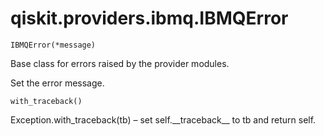 <span id="qiskit-providers-ibmq-ibmqerror" />

# qiskit.providers.ibmq.IBMQError



`IBMQError(*message)`

Base class for errors raised by the provider modules.

Set the error message.



`with_traceback()`

Exception.with\_traceback(tb) – set self.\_\_traceback\_\_ to tb and return self.
